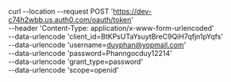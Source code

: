 curl --location --request POST 'https://dev-c74h2wbb.us.auth0.com/oauth/token' \
--header 'Content-Type: application/x-www-form-urlencoded' \
--data-urlencode 'client_id=BtKPsUTaYsuytBreC9QiH7qfjn1pYqfs' \
--data-urlencode 'username=duyphan@yopmail.com' \
--data-urlencode 'password=Phanngocduy12214' \
--data-urlencode 'grant_type=password' \
--data-urlencode 'scope=openid'